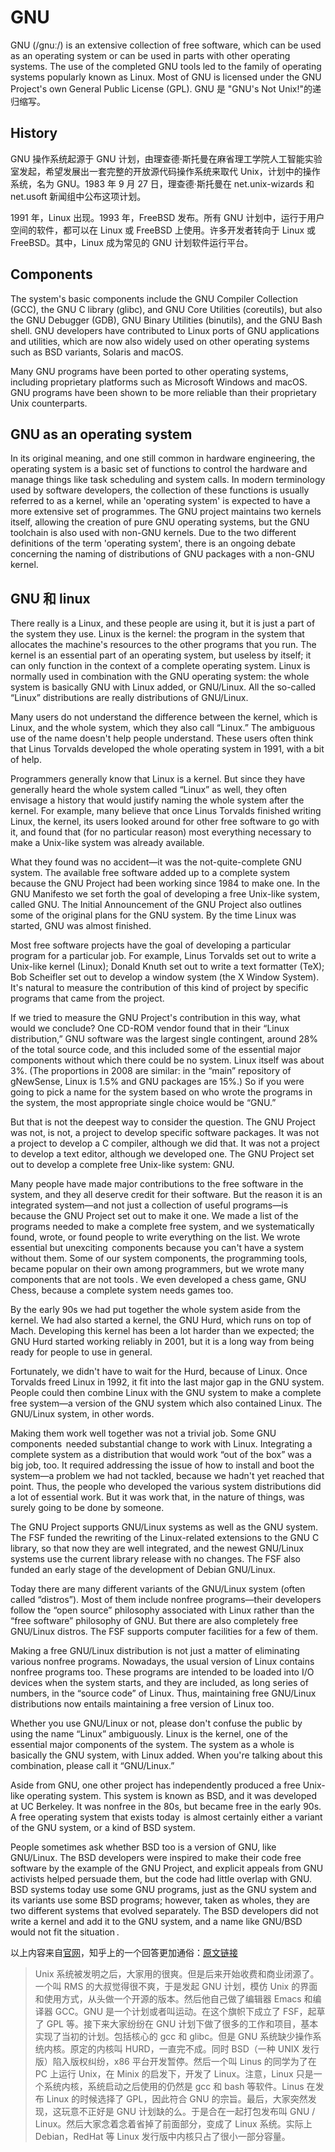 # GNU

GNU (/ɡnuː/) is an extensive collection of free software, which can be used as an operating system or can be used in parts with other operating systems. The use of the completed GNU tools led to the family of operating systems popularly known as Linux. Most of GNU is licensed under the GNU Project's own General Public License (GPL).
GNU 是 "GNU's Not Unix!"的递归缩写。

## History

GNU 操作系统起源于 GNU 计划，由理查德·斯托曼在麻省理工学院人工智能实验室发起，希望发展出一套完整的开放源代码操作系统来取代 Unix，计划中的操作系统，名为 GNU。1983 年 9 月 27 日，理查德·斯托曼在 net.unix-wizards 和 net.usoft 新闻组中公布这项计划。

1991 年，Linux 出现。1993 年，FreeBSD 发布。所有 GNU 计划中，运行于用户空间的软件，都可以在 Linux 或 FreeBSD 上使用。许多开发者转向于 Linux 或 FreeBSD。其中，Linux 成为常见的 GNU 计划软件运行平台。

## Components

The system's basic components include the GNU Compiler Collection (GCC), the GNU C library (glibc), and GNU Core Utilities (coreutils), but also the GNU Debugger (GDB), GNU Binary Utilities (binutils), and the GNU Bash shell. GNU developers have contributed to Linux ports of GNU applications and utilities, which are now also widely used on other operating systems such as BSD variants, Solaris and macOS.

Many GNU programs have been ported to other operating systems, including proprietary platforms such as Microsoft Windows and macOS. GNU programs have been shown to be more reliable than their proprietary Unix counterparts.

## GNU as an operating system

In its original meaning, and one still common in hardware engineering, the operating system is a basic set of functions to control the hardware and manage things like task scheduling and system calls. In modern terminology used by software developers, the collection of these functions is usually referred to as a kernel, while an 'operating system' is expected to have a more extensive set of programmes. The GNU project maintains two kernels itself, allowing the creation of pure GNU operating systems, but the GNU toolchain is also used with non-GNU kernels. Due to the two different definitions of the term 'operating system', there is an ongoing debate concerning the naming of distributions of GNU packages with a non-GNU kernel.

## GNU 和 linux

There really is a Linux, and these people are using it, but it is just a part of the system they use. Linux is the kernel: the program in the system that allocates the machine's resources to the other programs that you run. The kernel is an essential part of an operating system, but useless by itself; it can only function in the context of a complete operating system. Linux is normally used in combination with the GNU operating system: the whole system is basically GNU with Linux added, or GNU/Linux. All the so-called “Linux” distributions are really distributions of GNU/Linux.

Many users do not understand the difference between the kernel, which is Linux, and the whole system, which they also call “Linux.” The ambiguous use of the name doesn't help people understand. These users often think that Linus Torvalds developed the whole operating system in 1991, with a bit of help.

Programmers generally know that Linux is a kernel. But since they have generally heard the whole system called “Linux” as well, they often envisage a history that would justify naming the whole system after the kernel. For example, many believe that once Linus Torvalds finished writing Linux, the kernel, its users looked around for other free software to go with it, and found that (for no particular reason) most everything necessary to make a Unix-like system was already available.

What they found was no accident—it was the not-quite-complete GNU system. The available free software added up to a complete system because the GNU Project had been working since 1984 to make one. In the GNU Manifesto we set forth the goal of developing a free Unix-like system, called GNU. The Initial Announcement of the GNU Project also outlines some of the original plans for the GNU system. By the time Linux was started, GNU was almost finished.

Most free software projects have the goal of developing a particular program for a particular job. For example, Linus Torvalds set out to write a Unix-like kernel (Linux); Donald Knuth set out to write a text formatter (TeX); Bob Scheifler set out to develop a window system (the X Window System). It's natural to measure the contribution of this kind of project by specific programs that came from the project.

If we tried to measure the GNU Project's contribution in this way, what would we conclude? One CD-ROM vendor found that in their “Linux distribution,” GNU software was the largest single contingent, around 28% of the total source code, and this included some of the essential major components without which there could be no system. Linux itself was about 3%. (The proportions in 2008 are similar: in the “main” repository of gNewSense, Linux is 1.5% and GNU packages are 15%.) So if you were going to pick a name for the system based on who wrote the programs in the system, the most appropriate single choice would be “GNU.”

But that is not the deepest way to consider the question. The GNU Project was not, is not, a project to develop specific software packages. It was not a project to develop a C compiler, although we did that. It was not a project to develop a text editor, although we developed one. The GNU Project set out to develop a complete free Unix-like system: GNU.

Many people have made major contributions to the free software in the system, and they all deserve credit for their software. But the reason it is an integrated system—and not just a collection of useful programs—is because the GNU Project set out to make it one. We made a list of the programs needed to make a complete free system, and we systematically found, wrote, or found people to write everything on the list. We wrote essential but unexciting  components because you can't have a system without them. Some of our system components, the programming tools, became popular on their own among programmers, but we wrote many components that are not tools . We even developed a chess game, GNU Chess, because a complete system needs games too.

By the early 90s we had put together the whole system aside from the kernel. We had also started a kernel, the GNU Hurd, which runs on top of Mach. Developing this kernel has been a lot harder than we expected; the GNU Hurd started working reliably in 2001, but it is a long way from being ready for people to use in general.

Fortunately, we didn't have to wait for the Hurd, because of Linux. Once Torvalds freed Linux in 1992, it fit into the last major gap in the GNU system. People could then combine Linux with the GNU system to make a complete free system—a version of the GNU system which also contained Linux. The GNU/Linux system, in other words.

Making them work well together was not a trivial job. Some GNU components  needed substantial change to work with Linux. Integrating a complete system as a distribution that would work “out of the box” was a big job, too. It required addressing the issue of how to install and boot the system—a problem we had not tackled, because we hadn't yet reached that point. Thus, the people who developed the various system distributions did a lot of essential work. But it was work that, in the nature of things, was surely going to be done by someone.

The GNU Project supports GNU/Linux systems as well as the GNU system. The FSF funded the rewriting of the Linux-related extensions to the GNU C library, so that now they are well integrated, and the newest GNU/Linux systems use the current library release with no changes. The FSF also funded an early stage of the development of Debian GNU/Linux.

Today there are many different variants of the GNU/Linux system (often called “distros”). Most of them include nonfree programs—their developers follow the “open source” philosophy associated with Linux rather than the “free software” philosophy of GNU. But there are also completely free GNU/Linux distros. The FSF supports computer facilities for a few of them.

Making a free GNU/Linux distribution is not just a matter of eliminating various nonfree programs. Nowadays, the usual version of Linux contains nonfree programs too. These programs are intended to be loaded into I/O devices when the system starts, and they are included, as long series of numbers, in the “source code” of Linux. Thus, maintaining free GNU/Linux distributions now entails maintaining a free version of Linux too.

Whether you use GNU/Linux or not, please don't confuse the public by using the name “Linux” ambiguously. Linux is the kernel, one of the essential major components of the system. The system as a whole is basically the GNU system, with Linux added. When you're talking about this combination, please call it “GNU/Linux.”

Aside from GNU, one other project has independently produced a free Unix-like operating system. This system is known as BSD, and it was developed at UC Berkeley. It was nonfree in the 80s, but became free in the early 90s. A free operating system that exists today  is almost certainly either a variant of the GNU system, or a kind of BSD system.

People sometimes ask whether BSD too is a version of GNU, like GNU/Linux. The BSD developers were inspired to make their code free software by the example of the GNU Project, and explicit appeals from GNU activists helped persuade them, but the code had little overlap with GNU. BSD systems today use some GNU programs, just as the GNU system and its variants use some BSD programs; however, taken as wholes, they are two different systems that evolved separately. The BSD developers did not write a kernel and add it to the GNU system, and a name like GNU/BSD would not fit the situation .

以上内容来自[官网](https://www.gnu.org/gnu/linux-and-gnu.en.html)，知乎上的一个回答更加通俗：[原文链接](https://www.zhihu.com/question/319783573/answer/656033035)

> Unix 系统被发明之后，大家用的很爽。但是后来开始收费和商业闭源了。一个叫 RMS 的大叔觉得很不爽，于是发起 GNU 计划，模仿 Unix 的界面和使用方式，从头做一个开源的版本。然后他自己做了编辑器 Emacs 和编译器 GCC。GNU 是一个计划或者叫运动。在这个旗帜下成立了 FSF，起草了 GPL 等。接下来大家纷纷在 GNU 计划下做了很多的工作和项目，基本实现了当初的计划。包括核心的 gcc 和 glibc。但是 GNU 系统缺少操作系统内核。原定的内核叫 HURD，一直完不成。同时 BSD（一种 UNIX 发行版）陷入版权纠纷，x86 平台开发暂停。然后一个叫 Linus 的同学为了在 PC 上运行 Unix，在 Minix 的启发下，开发了 Linux。注意，Linux 只是一个系统内核，系统启动之后使用的仍然是 gcc 和 bash 等软件。Linus 在发布 Linux 的时候选择了 GPL，因此符合 GNU 的宗旨。最后，大家突然发现，这玩意不正好是 GNU 计划缺的么。于是合在一起打包发布叫 GNU / Linux。然后大家念着念着省掉了前面部分，变成了 Linux 系统。实际上 Debian，RedHat 等 Linux 发行版中内核只占了很小一部分容量。
